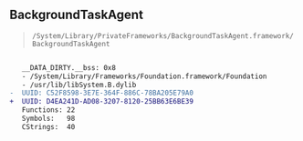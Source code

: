 ## BackgroundTaskAgent

> `/System/Library/PrivateFrameworks/BackgroundTaskAgent.framework/BackgroundTaskAgent`

```diff

   __DATA_DIRTY.__bss: 0x8
   - /System/Library/Frameworks/Foundation.framework/Foundation
   - /usr/lib/libSystem.B.dylib
-  UUID: C52F8598-3E7E-364F-886C-78BA205E79A0
+  UUID: D4EA241D-AD08-3207-8120-25BB63E6BE39
   Functions: 22
   Symbols:   98
   CStrings:  40

```
